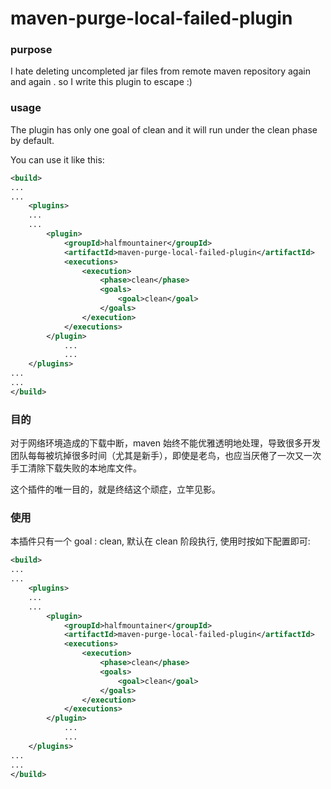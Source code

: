 # maven-purge-local-failed-plugin

### purpose
I hate deleting uncompleted jar files from remote maven repository again and again . so I write this plugin to escape :)  


### usage

The plugin has only one goal of clean and it will run under the clean phase by default.  

You can use it like this:  

``` XML  
<build>
...
...
	<plugins>
	...
	...
		<plugin>
			<groupId>halfmountainer</groupId>
			<artifactId>maven-purge-local-failed-plugin</artifactId>
			<executions>
				<execution>
					<phase>clean</phase>
					<goals>
						<goal>clean</goal>
					</goals>
				</execution>
			</executions>
		</plugin>
			...
			...
	</plugins>
...
...
</build>
```

### 目的
对于网络环境造成的下载中断，maven 始终不能优雅透明地处理，导致很多开发团队每每被坑掉很多时间（尤其是新手），即使是老鸟，也应当厌倦了一次又一次手工清除下载失败的本地库文件。  


这个插件的唯一目的，就是终结这个顽症，立竿见影。      

### 使用
本插件只有一个 goal : clean, 默认在 clean 阶段执行, 使用时按如下配置即可:

``` XML  
<build>
...
...
	<plugins>
	...
	...
		<plugin>
			<groupId>halfmountainer</groupId>
			<artifactId>maven-purge-local-failed-plugin</artifactId>
			<executions>
				<execution>
					<phase>clean</phase>
					<goals>
						<goal>clean</goal>
					</goals>
				</execution>
			</executions>
		</plugin>
			...
			...
	</plugins>
...
...
</build>
```

    
    
